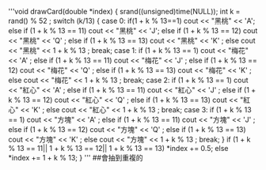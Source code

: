 '''void drawCard(double *index)
{
	srand((unsigned)time(NULL));
	int k = rand() % 52 ;
	switch (k/13)
	{
		case 0:
			if(1 + k % 13==1)
				cout << "黑桃" << 'A';
			else if (1 + k % 13 == 11)
				cout << "黑桃" << 'J';
			else if (1 + k % 13 == 12)
				cout << "黑桃" << 'Q' ;
			else if (1 + k % 13 == 13)
				cout << "黑桃" << 'K' ;
			else
				cout << "黑桃" << 1 + k % 13 ;
			break;
		case 1:
			if (1 + k % 13 == 1)
				cout << "梅花" << 'A' ;
			else if (1 + k % 13 == 11)
				cout << "梅花" << 'J' ;
			else if (1 + k % 13 == 12)
				cout << "梅花" << 'Q' ;
			else if (1 + k % 13 == 13)
				cout << "梅花" << 'K' ;
			else
				cout << "梅花" << 1 + k % 13 ;
			break;
		case 2:
			if (1 + k % 13 == 1)
				cout << "紅心" << 'A' ;
			else if (1 + k % 13 == 11)
				cout << "紅心" << 'J' ;
			else if (1 + k % 13 == 12)
				cout << "紅心" << 'Q' ;
			else if (1 + k % 13 == 13)
				cout << "紅心" << 'K' ;
			else
				cout << "紅心" << 1 + k % 13 ;
			break;
		case 3:
			if (1 + k % 13 == 1)
				cout << "方塊" << 'A' ;
			else if (1 + k % 13 == 11)
				cout << "方塊" << 'J' ;
			else if (1 + k % 13 == 12)
				cout << "方塊" << 'Q' ;
			else if (1 + k % 13 == 13)
				cout << "方塊" << 'K' ;
			else
				cout << "方塊" << 1 + k % 13 ;
			break;
	}
	if (1 + k % 13 == 11|| 1 + k % 13 == 12|| 1 + k % 13 == 13)
		*index += 0.5;
	else	
		*index += 1 + k % 13;
}
'''
##會抽到重複的
